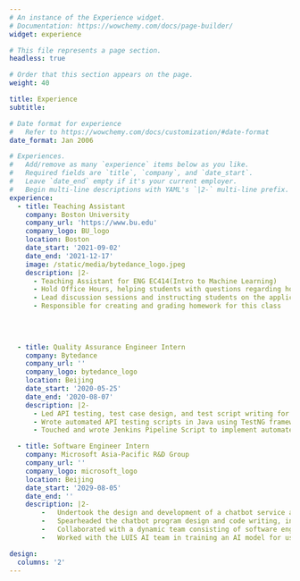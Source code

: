 ```yaml
---
# An instance of the Experience widget.
# Documentation: https://wowchemy.com/docs/page-builder/
widget: experience

# This file represents a page section.
headless: true

# Order that this section appears on the page.
weight: 40

title: Experience
subtitle:

# Date format for experience
#   Refer to https://wowchemy.com/docs/customization/#date-format
date_format: Jan 2006

# Experiences.
#   Add/remove as many `experience` items below as you like.
#   Required fields are `title`, `company`, and `date_start`.
#   Leave `date_end` empty if it's your current employer.
#   Begin multi-line descriptions with YAML's `|2-` multi-line prefix.
experience:
  - title: Teaching Assistant
    company: Boston University
    company_url: 'https://www.bu.edu'
    company_logo: BU_logo
    location: Boston
    date_start: '2021-09-02'
    date_end: '2021-12-17'
    image: /static/media/bytedance_logo.jpeg
    description: |2-
      - Teaching Assistant for ENG EC414(Intro to Machine Learning)
      - Hold Office Hours, helping students with questions regarding homework and various machine learning concepts
      - Lead discussion sessions and instructing students on the applications/implementations of various machine learning algorithms
      - Responsible for creating and grading homework for this class
    

        
        
  - title: Quality Assurance Engineer Intern
    company: Bytedance
    company_url: ''
    company_logo: bytedance_logo
    location: Beijing
    date_start: '2020-05-25'
    date_end: '2020-08-07'
    description: |2-
      -	Led API testing, test case design, and test script writing for company internal applications
      -	Wrote automated API testing scripts in Java using TestNG framework, which could replace part of the manual testing process and identify major functional bugs
      -	Touched and wrote Jenkins Pipeline Script to implement automated testing continuous integration, achieving a 70% overall code coverage rate and 100% test coverage rate for APIs of major features

  - title: Software Engineer Intern
    company: Microsoft Asia-Pacific R&D Group
    company_url: ''
    company_logo: microsoft_logo
    location: Beijing
    date_start: '2029-08-05'
    date_end: ''
    description: |2-
        -	Undertook the design and development of a chatbot service according to project specifications
        -	Spearheaded the chatbot program design and code writing, independently developed the WeChat chatbot, deployed the service to Linux server, and used third-party APIs to execute certain chatbot functions such as auto reply, package tracking, recipe searching and weather report
        -	Collaborated with a dynamic team consisting of software engineers and project managers in completing the requirement survey, software system and module analysis, as well as Chabot function modular design
        -	Worked with the LUIS AI team in training an AI model for user intent recognition to facilitate appropriate chatbot response generation

design:
  columns: '2'
---
```

